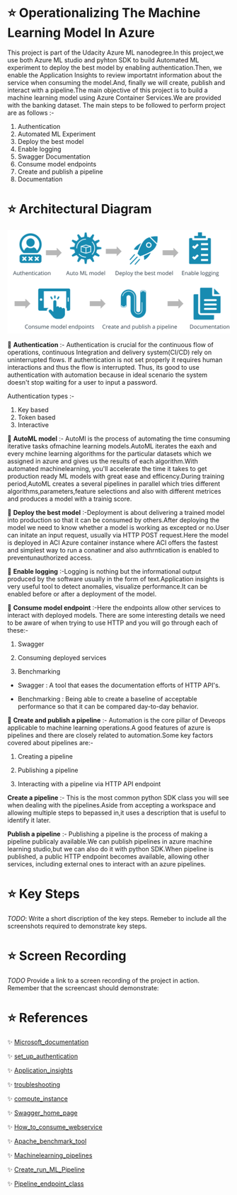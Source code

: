 # :star: Operationalizing The Machine Learning Model In Azure

This project is part of the Udacity Azure ML nanodegree.In this project,we use both Azure ML studio and pyhton SDK to build Automated ML experiment to deploy the best model by enabling authentication.Then, we enable the Application Insights to review importatnt information about the service when consuming the model.And, finally we will create, publish and interact with a pipeline.The main objective of this project is to build a machine learning model using Azure Container Services.We are provided with the banking dataset.
The main steps to be followed to perform project are as follows :-

1) Authentication
2) Automated ML Experiment
3) Deploy the best model
4) Enable logging
5) Swagger Documentation
6) Consume model endpoints
7) Create and publish a pipeline
9) Documentation

# :star: Architectural Diagram

![diagram](screenshots/image.png)

:pushpin: **Authentication** :- Authentication is crucial for the continuous flow of operations, continuous Integration and delivery system(CI/CD) rely on uninterrupted flows. If authentication is not set properly it requires human interactions and thus the flow is interrupted. Thus, its good to use authentication with automation because in ideal scenario the system doesn't stop waiting for a user to input a password.

Authentication types :-
 1) Key based
 2) Token based
 3) Interactive
 
:pushpin: **AutoML model** :- AutoMl is the process of automating the time consuming iterative tasks ofmachine learning models.AutoML iterates the eaxh and every mchine learning algorithms for the particular datasets which we assigned in azure and gives us the results of each algorithm.With automated machinelearning, you'll accelerate the time it takes to get production ready ML models with great ease and efficency.During training period,AutoML creates a several pipelines in parallel which tries different algorithms,parameters,feature selections and also with different metrices and produces a model with a trainig score.
 
:pushpin: **Deploy the best model** :-Deployment is about delivering a trained model into production so that it can be consumed by others.After deploying the model we need to know whether a model is working as excepted or no.User can initate an input request, usually via HTTP POST request.Here the model is deployed in ACI Azure container instance where ACI offers the fastest and simplest way to run a conatiner and also authrntication is enabled to preventunauthorized access.
 
:pushpin: **Enable logging** :-Logging is nothing but the informational output produced by the software usually in the form of text.Application insights is very useful tool to detect anomalies, visualize performance.It can be enabled before or after a deployment of the model.
 
 :pushpin: **Consume model endpoint** :-Here the endpoints allow other services to interact with deployed models.
             There are some interesting details we need to be aware of when trying to use HTTP and you will go through each of these:-
             
   1) Swagger
                    
   2) Consuming deployed services 
                    
   3) Benchmarking
                    
 * Swagger : A tool that eases the documentation efforts of HTTP API's.
  
 * Benchmarking : Being able to create a baseline of acceptable performance so that it can be compared day-to-day behavior.
  
 :pushpin: **Create and publish a pipeline** :- Automation is the core pillar of Deveops applicable to machine learning operations.A good features of azure is pipelines and there are closely related to automation.Some key factors covered about pipelines are:-
 
 1) Creating a pipeline
 
 2) Publishing a pipeline
 
 3) Interacting with a pipeline via HTTP API endpoint
 
 **Create a pipeline** :- This is the most common python SDK class you will see when dealing with the pipelines.Aside from accepting a workspace and allowing multiple steps to bepassed in,it uses a description that is useful to identify it later.
 
 **Publish a pipeline** :- Publishing a pipeline is the process of making a pipeline publicaly available.We can publish pipelines in azure machine learning studio,but we can also do it with python SDK.When pipeline is published, a public HTTP endpoint becomes available, allowing other services, including external ones to interact with an azure pipelines.
  


# :star: Key Steps

_TODO_: Write a short discription of the key steps. Remeber to include all the screenshots required to demonstrate key steps.

# :star: Screen Recording

_TODO_ Provide a link to a screen recording of the project in action. Remember that the screencast should demonstrate:

# :star: References

:sparkles: [Microsoft_documentation](https://docs.microsoft.com/en-us/documentation/)

:sparkles: [set_up_authentication](https://docs.microsoft.com/en-us/azure/machine-learning/how-to-setup-authentication)

:sparkles: [Application_insights](https://docs.microsoft.com/en-us/azure/machine-learning/how-to-enable-app-insights)

:sparkles: [troubleshooting](https://docs.microsoft.com/en-us/azure/machine-learning/how-to-troubleshoot-deployment?tabs=azcli)

:sparkles: [compute_instance](https://docs.microsoft.com/en-us/azure/machine-learning/concept-compute-instance)

:sparkles: [Swagger_home_page](https://swagger.io/tools/swagger-ui/)

:sparkles: [How_to_consume_webservice](https://docs.microsoft.com/en-us/azure/machine-learning/how-to-consume-web-service?tabs=python)

:sparkles: [Apache_benchmark_tool](https://httpd.apache.org/docs/2.4/programs/ab.html)

:sparkles: [Machinelearning_pipelines](https://docs.microsoft.com/en-us/azure/machine-learning/concept-ml-pipelines)

:sparkles: [Create_run_ML_Pipeline](https://docs.microsoft.com/en-us/azure/machine-learning/how-to-create-machine-learning-pipelines)

:sparkles: [Pipeline_endpoint_class](https://docs.microsoft.com/en-us/python/api/azureml-pipeline-core/azureml.pipeline.core.pipeline_endpoint.pipelineendpoint?view=azure-ml-py)

